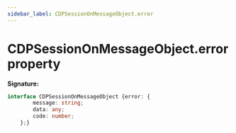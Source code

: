 ```yaml
---
sidebar_label: CDPSessionOnMessageObject.error
---
```

# CDPSessionOnMessageObject.error property

**Signature:**

```typescript
interface CDPSessionOnMessageObject {error: {
        message: string;
        data: any;
        code: number;
    };}
```
